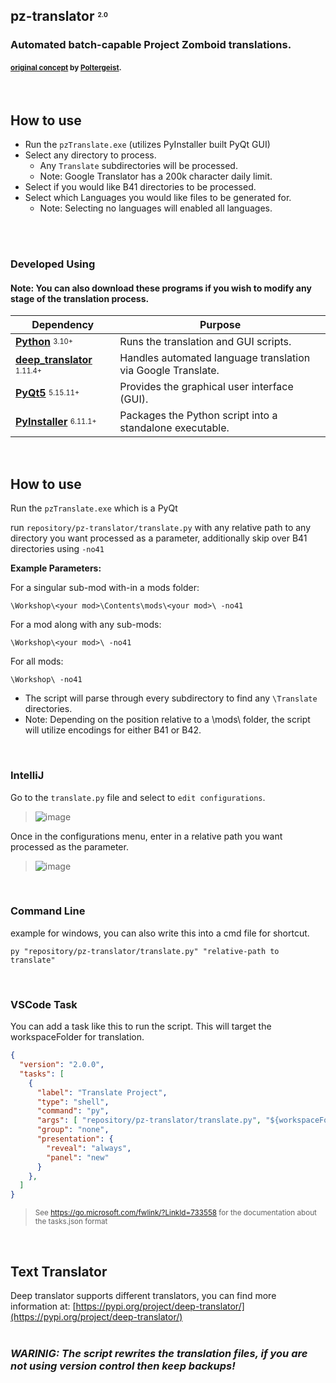 ## pz-translator <sup><sub><sup><sub>2.0</sup></sub></sup></sub>
### Automated batch-capable Project Zomboid translations.
#### <sup>[original concept](https://github.com/Poltergeist-PZ-Modding/pz-translator) by [Poltergeist](https://github.com/Poltergeist-ix).</sup>  
<br/>

## How to use
- Run the `pzTranslate.exe` (utilizes PyInstaller built PyQt GUI)
- Select any directory to process.
  - Any `Translate` subdirectories will be processed.
  - Note: Google Translator has a 200k character daily limit.
- Select if you would like B41 directories to be processed.
- Select which Languages you would like files to be generated for.
  - Note: Selecting no languages will enabled all languages.
<br/>
<br/>

### Developed Using
#### Note: You can also download these programs if you wish to modify any stage of the translation process.
| Dependency                                                                                     | Purpose |
|------------------------------------------------------------------------------------------------|---------|
| [**Python**](https://www.python.org/downloads/) <sup><sub>3.10+</sup></sub>                    | Runs the translation and GUI scripts. |
| [**deep_translator**](https://pypi.org/project/deep-translator/) <sup><sub>1.11.4+</sup></sub> | Handles automated language translation via Google Translate. |
| [**PyQt5**](https://pypi.org/project/PyQt5/) <sup><sub>5.15.11+</sup></sub>                    | Provides the graphical user interface (GUI). |
| [**PyInstaller**](https://pypi.org/project/pyinstaller/) <sup><sub>6.11.1+</sup></sub>         | Packages the Python script into a standalone executable.
<br/>

## How to use

Run the `pzTranslate.exe` which is a PyQt

run `repository/pz-translator/translate.py` with any relative path to any directory you want processed as a parameter, additionally skip over B41 directories using `-no41`

**Example Parameters:**

For a singular sub-mod with-in a mods folder:
```
\Workshop\<your mod>\Contents\mods\<your mod>\ -no41
```
For a mod along with any sub-mods:
```
\Workshop\<your mod>\ -no41
```
For all mods:
```
\Workshop\ -no41
```

- The script will parse through every subdirectory to find any `\Translate` directories.
- Note: Depending on the position relative to a \mods\ folder, the script will utilize  encodings for either B41 or B42.  
<br/>

### IntelliJ
Go to the `translate.py` file and select to `edit configurations`.
> ![image](https://github.com/user-attachments/assets/371e67be-9af6-4a9a-9642-06c18ed054c4)

Once in the configurations menu, enter in a relative path you want processed as the parameter.

> ![image](https://github.com/user-attachments/assets/9e0a0cbf-4aa6-49f6-bd3c-7f35745960a1)  
<br/>

### Command Line
example for windows, you can also write this into a cmd file for shortcut.
```
py "repository/pz-translator/translate.py" "relative-path to translate"
```  
<br/>

### VSCode Task

You can add a task like this to run the script. This will target the workspaceFolder for translation.
```json
{
  "version": "2.0.0",
  "tasks": [
    {
      "label": "Translate Project",
      "type": "shell",
      "command": "py",
      "args": [ "repository/pz-translator/translate.py", "${workspaceFolder}" ],
      "group": "none",
      "presentation": {
        "reveal": "always",
        "panel": "new"
      }
    },
  ]
}

```
> <sup>See https://go.microsoft.com/fwlink/?LinkId=733558 for the documentation about the tasks.json format</sup>  
<br/>

## Text Translator

Deep translator supports different translators, you can find more information at: [https://pypi.org/project/deep-translator/](https://pypi.org/project/deep-translator/)  
<br/>

### *WARINIG: The script rewrites the translation files, if you are not using version control then keep backups!*
